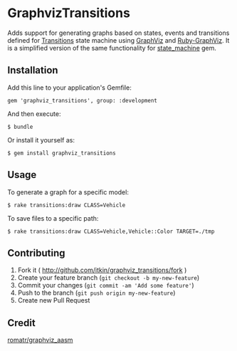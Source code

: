 # GraphvizTransitions

Adds support for generating graphs based on states, events and transitions defined for [Transitions](https://github.com/troessner/transitions) state machine using
[GraphViz](http://www.graphviz.org) and [Ruby-GraphViz](https://github.com/glejeune/Ruby-Graphviz).
It is a simplified version of the same functionality for [state_machine](https://github.com/pluginaweek/state_machine) gem.

## Installation

Add this line to your application's Gemfile:

    gem 'graphviz_transitions', group: :development

And then execute:

    $ bundle

Or install it yourself as:

    $ gem install graphviz_transitions

## Usage

To generate a graph for a specific model:

    $ rake transitions:draw CLASS=Vehicle

To save files to a specific path:

    $ rake transitions:draw CLASS=Vehicle,Vehicle::Color TARGET=./tmp


## Contributing

1. Fork it ( http://github.com/itkin/graphviz_transitions/fork )
2. Create your feature branch (`git checkout -b my-new-feature`)
3. Commit your changes (`git commit -am 'Add some feature'`)
4. Push to the branch (`git push origin my-new-feature`)
5. Create new Pull Request


## Credit 

[romatr/graphviz_aasm](https://github.com/romatr/graphviz_aasm)
